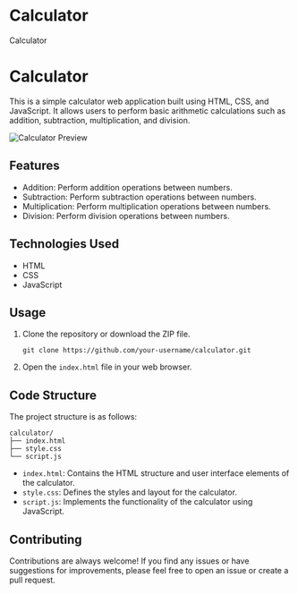 # Calculator
Calculator
# Calculator

This is a simple calculator web application built using HTML, CSS, and JavaScript. It allows users to perform basic arithmetic calculations such as addition, subtraction, multiplication, and division.

![Calculator Preview](calculator.png)

## Features

- Addition: Perform addition operations between numbers.
- Subtraction: Perform subtraction operations between numbers.
- Multiplication: Perform multiplication operations between numbers.
- Division: Perform division operations between numbers.

## Technologies Used

- HTML
- CSS
- JavaScript

## Usage

1. Clone the repository or download the ZIP file.
   ```
   git clone https://github.com/your-username/calculator.git
   ```

2. Open the `index.html` file in your web browser.

## Code Structure

The project structure is as follows:

```
calculator/
├── index.html
├── style.css
└── script.js
```

- `index.html`: Contains the HTML structure and user interface elements of the calculator.
- `style.css`: Defines the styles and layout for the calculator.
- `script.js`: Implements the functionality of the calculator using JavaScript.

## Contributing

Contributions are always welcome! If you find any issues or have suggestions for improvements, please feel free to open an issue or create a pull request.

